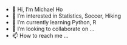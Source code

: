 - 👋 Hi, I’m Michael Ho
- 👀 I’m interested in Statistics, Soccer, Hiking
- 🌱 I’m currently learning Python, R
- 💞️ I’m looking to collaborate on ...
- 📫 How to reach me ...

<!---
ckhomic/ckhomic is a ✨ special ✨ repository because its `README.md` (this file) appears on your GitHub profile.
You can click the Preview link to take a look at your changes.
--->
